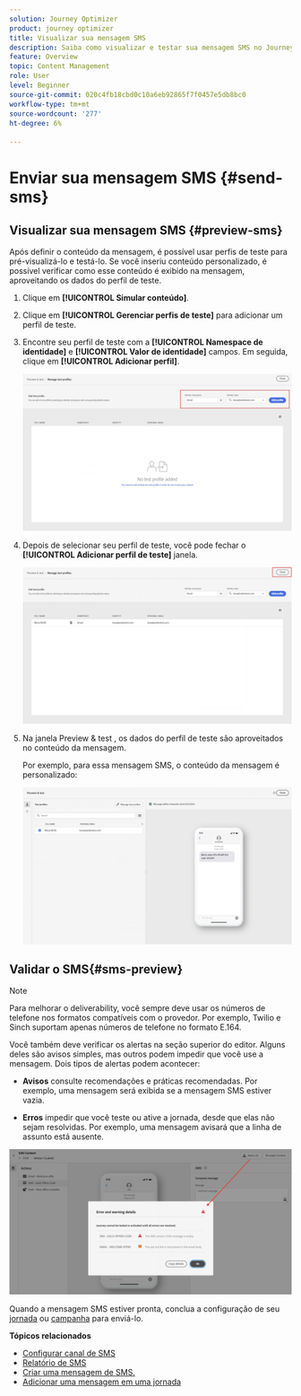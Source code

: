 ```yaml
---
solution: Journey Optimizer
product: journey optimizer
title: Visualizar sua mensagem SMS
description: Saiba como visualizar e testar sua mensagem SMS no Journey Optimizer
feature: Overview
topic: Content Management
role: User
level: Beginner
source-git-commit: 020c4fb18cbd0c10a6eb92865f7f0457e5db8bc0
workflow-type: tm+mt
source-wordcount: '277'
ht-degree: 6%

---
```


# Enviar sua mensagem SMS {#send-sms}

## Visualizar sua mensagem SMS {#preview-sms}

Após definir o conteúdo da mensagem, é possível usar perfis de teste para pré-visualizá-lo e testá-lo. Se você inseriu conteúdo personalizado, é possível verificar como esse conteúdo é exibido na mensagem, aproveitando os dados do perfil de teste.

1. Clique em **[!UICONTROL Simular conteúdo]**.

1. Clique em **[!UICONTROL Gerenciar perfis de teste]** para adicionar um perfil de teste.

1. Encontre seu perfil de teste com a **[!UICONTROL Namespace de identidade]** e **[!UICONTROL Valor de identidade]** campos. Em seguida, clique em **[!UICONTROL Adicionar perfil]**.

   ![](assets/sms_preview_3.png)

1. Depois de selecionar seu perfil de teste, você pode fechar o **[!UICONTROL Adicionar perfil de teste]** janela.

   ![](assets/sms_preview_1.png)

1. Na janela Preview &amp; test , os dados do perfil de teste são aproveitados no conteúdo da mensagem.

   Por exemplo, para essa mensagem SMS, o conteúdo da mensagem é personalizado:

   ![](assets/sms_preview_2.png)

## Validar o SMS{#sms-preview}

>[!NOTE]
>
> Para melhorar o deliverability, você sempre deve usar os números de telefone nos formatos compatíveis com o provedor. Por exemplo, Twilio e Sinch suportam apenas números de telefone no formato E.164.

Você também deve verificar os alertas na seção superior do editor.  Alguns deles são avisos simples, mas outros podem impedir que você use a mensagem. Dois tipos de alertas podem acontecer:

* **Avisos** consulte recomendações e práticas recomendadas. Por exemplo, uma mensagem será exibida se a mensagem SMS estiver vazia.

* **Erros** impedir que você teste ou ative a jornada, desde que elas não sejam resolvidas. Por exemplo, uma mensagem avisará que a linha de assunto está ausente.

![](assets/sms-alert-button.png)

Quando a mensagem SMS estiver pronta, conclua a configuração de seu [jornada](../building-journeys/journey-gs.md) ou [campanha](../campaigns/create-campaign.md) para enviá-lo.

**Tópicos relacionados**

* [Configurar canal de SMS](sms-configuration.md)
* [Relatório de SMS](../reports/journey-global-report.md#sms-global)
* [Criar uma mensagem de SMS.](create-sms.md)
* [Adicionar uma mensagem em uma jornada](../building-journeys/journeys-message.md)
